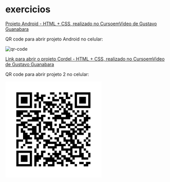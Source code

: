 # exercicios

<a href="https://luangf.github.io/exercicios-html-css/projeto/android" target="_blank">Projeto Android - HTML + CSS, realizado no CursoemVideo de Gustavo Guanabara</a>

QR code para abrir projeto Android no celular:

![qr-code](https://github.com/luangf/exercicios-html-css/assets/82978424/15d4a2d3-8dc9-41a8-b547-b51297458bee)

<a href="https://luangf.github.io/exercicios-html-css/projeto2/">Link para abrir o projeto Cordel - HTML + CSS, realizado no CursoemVideo de Gustavo Guanabara</a>

QR code para abrir projeto 2 no celular:

![qr-code](projeto2/imagens/qrcode2.png)
